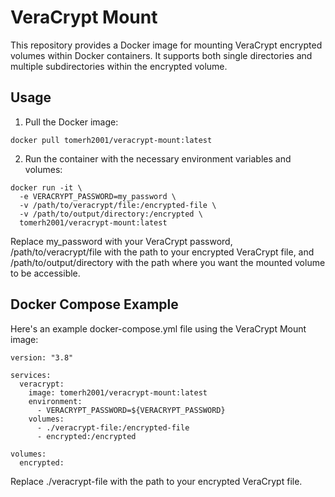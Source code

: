 # VeraCrypt Mount
This repository provides a Docker image for mounting VeraCrypt encrypted volumes within Docker containers. It supports both single directories and multiple subdirectories within the encrypted volume.

## Usage
1. Pull the Docker image:

```
docker pull tomerh2001/veracrypt-mount:latest
```

2. Run the container with the necessary environment variables and volumes:
```
docker run -it \
  -e VERACRYPT_PASSWORD=my_password \
  -v /path/to/veracrypt/file:/encrypted-file \
  -v /path/to/output/directory:/encrypted \
  tomerh2001/veracrypt-mount:latest
```

Replace my_password with your VeraCrypt password, /path/to/veracrypt/file with the path to your encrypted VeraCrypt file, and /path/to/output/directory with the path where you want the mounted volume to be accessible.

## Docker Compose Example
Here's an example docker-compose.yml file using the VeraCrypt Mount image:

```
version: "3.8"

services:
  veracrypt:
    image: tomerh2001/veracrypt-mount:latest
    environment:
      - VERACRYPT_PASSWORD=${VERACRYPT_PASSWORD}
    volumes:
      - ./veracrypt-file:/encrypted-file
      - encrypted:/encrypted

volumes:
  encrypted:
```

Replace ./veracrypt-file with the path to your encrypted VeraCrypt file.
